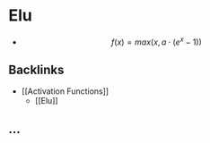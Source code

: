 # Elu
- $$f(x) = max(x, a \cdot (e^x-1))$$


## Backlinks
* [[Activation Functions]]
	* [[Elu]]

## ...